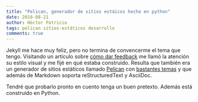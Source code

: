 ```yaml
---
title: "Pelican, generador de sitios estáicos hecho en python"
date: 2018-08-21
author: Héctor Patricio
tags: pelican sitios-estáticos desarrollo
comments: true
---
```


Jekyll me hace muy feliz, pero no termina de convencerme el tema que tengo. Visitando un artículo sobre [cómo dar feedback](http://www.dein.fr/2016-12-02-negative-feedback-antipatterns.html) me llamó la atención su estilo visual y me fijé en qué estaba construido. Resulta que también era un generador de sitios estáticos llamado [Pelican](https://blog.getpelican.com/) con [bastantes temas](http://www.pelicanthemes.com/) y que además de Markdown soporta reStructuredText y AsciiDoc.

Tendré que probarlo pronto en cuento tenga un buen pretexto. Además está construido en Python.